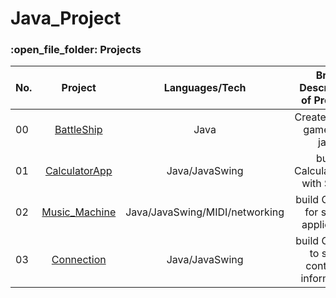 # Java_Project

<h3>:open_file_folder: Projects</h3>

|No. |Project  |Languages/Tech | Brief Description of Projects
| ------------- |:-------------:|:-------------:|:-------------:|
|      00       |[BattleShip](https://github.com/caunhach/BattleShip/blob/main/README.md)     |       Java       |Create Simple game with java|
|      01       |[CalculatorApp](https://github.com/caunhach/Connection)     |       Java/JavaSwing       |build CalculatorApp with Swing|
|      02       |[Music_Machine](https://github.com/caunhach/Music_Machine)   |       Java/JavaSwing/MIDI/networking       |build GUI app for sound application|
|      03       |[Connection](https://github.com/caunhach/Connection)     |       Java/JavaSwing       |build GUI app to store contact's information|
